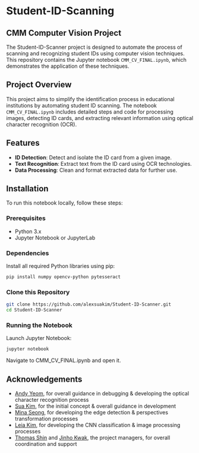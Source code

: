 # Student-ID-Scanning
## CMM Computer Vision Project

The Student-ID-Scanner project is designed to automate the process of scanning and recognizing student IDs using computer vision techniques. This repository contains the Jupyter notebook `CMM_CV_FINAL.ipynb`, which demonstrates the application of these techniques.

## Project Overview

This project aims to simplify the identification process in educational institutions by automating student ID scanning. The notebook `CMM_CV_FINAL.ipynb` includes detailed steps and code for processing images, detecting ID cards, and extracting relevant information using optical character recognition (OCR).

## Features

- **ID Detection**: Detect and isolate the ID card from a given image.
- **Text Recognition**: Extract text from the ID card using OCR technologies.
- **Data Processing**: Clean and format extracted data for further use.

## Installation

To run this notebook locally, follow these steps:

### Prerequisites

- Python 3.x
- Jupyter Notebook or JupyterLab

### Dependencies

Install all required Python libraries using pip:

```bash
pip install numpy opencv-python pytesseract
```

### Clone this Repository

```bash
git clone https://github.com/alexsuakim/Student-ID-Scanner.git
cd Student-ID-Scanner
```

### Running the Notebook
Launch Jupyter Notebook:
```bash
jupyter notebook
```
Navigate to CMM_CV_FINAL.ipynb and open it.

## Acknowledgements

- <a href=https://github.com/AndyYeom>Andy Yeom</a>, for overall guidance in debugging & developing the optical character recognition process
- <a href=https://github.com/alexsuakim>Sua Kim</a>, for the initial concept & overall guidance in development
- <a href=https://github.com/minaseong>Mina Seong</a>, for developing the edge detection & perspectives transformation processes
- <a href=https://github.com/everyweek10>Leia Kim</a>, for developing the CNN classification & image processing processes
- <a href=https://github.com/thomasshin>Thomas Shin</a> and <a href=https://github.com/coalla2970>Jinho Kwak</a>, the project managers, for overall coordination and support


